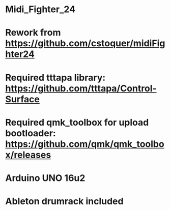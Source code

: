 # Midi_Fighter_24
# Rework from https://github.com/cstoquer/midiFighter24
# Required tttapa library: https://github.com/tttapa/Control-Surface
# Required qmk_toolbox for upload bootloader: https://github.com/qmk/qmk_toolbox/releases
# Arduino UNO 16u2
# Ableton drumrack included
